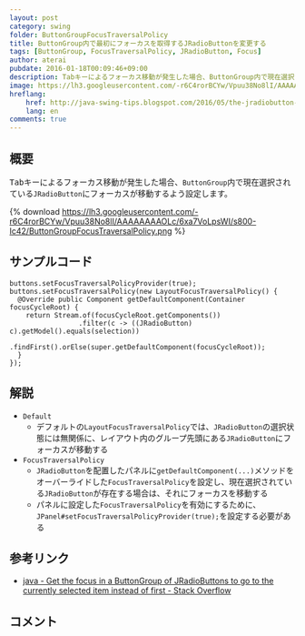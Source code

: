 ```yaml
---
layout: post
category: swing
folder: ButtonGroupFocusTraversalPolicy
title: ButtonGroup内で最初にフォーカスを取得するJRadioButtonを変更する
tags: [ButtonGroup, FocusTraversalPolicy, JRadioButton, Focus]
author: aterai
pubdate: 2016-01-18T00:09:46+09:00
description: Tabキーによるフォーカス移動が発生した場合、ButtonGroup内で現在選択されているJRadioButtonにフォーカスが移動するよう設定します。
image: https://lh3.googleusercontent.com/-r6C4rorBCYw/Vpuu38No8lI/AAAAAAAAOLc/6xa7VoLpsWI/s800-Ic42/ButtonGroupFocusTraversalPolicy.png
hreflang:
    href: http://java-swing-tips.blogspot.com/2016/05/the-jradiobutton-that-is-currently_10.html
    lang: en
comments: true
---
```

## 概要
<kbd>Tab</kbd>キーによるフォーカス移動が発生した場合、`ButtonGroup`内で現在選択されている`JRadioButton`にフォーカスが移動するよう設定します。

{% download https://lh3.googleusercontent.com/-r6C4rorBCYw/Vpuu38No8lI/AAAAAAAAOLc/6xa7VoLpsWI/s800-Ic42/ButtonGroupFocusTraversalPolicy.png %}

## サンプルコード
<pre class="prettyprint"><code>buttons.setFocusTraversalPolicyProvider(true);
buttons.setFocusTraversalPolicy(new LayoutFocusTraversalPolicy() {
  @Override public Component getDefaultComponent(Container focusCycleRoot) {
    return Stream.of(focusCycleRoot.getComponents())
                 .filter(c -&gt; ((JRadioButton) c).getModel().equals(selection))
                 .findFirst().orElse(super.getDefaultComponent(focusCycleRoot));
  }
});
</code></pre>

## 解説
- `Default`
    - デフォルトの`LayoutFocusTraversalPolicy`では、`JRadioButton`の選択状態には無関係に、レイアウト内のグループ先頭にある`JRadioButton`にフォーカスが移動する
- `FocusTraversalPolicy`
    - `JRadioButton`を配置したパネルに`getDefaultComponent(...)`メソッドをオーバーライドした`FocusTraversalPolicy`を設定し、現在選択されている`JRadioButton`が存在する場合は、それにフォーカスを移動する
    - パネルに設定した`FocusTraversalPolicy`を有効にするために、`JPanel#setFocusTraversalPolicyProvider(true);`を設定する必要がある

<!-- dummy comment line for breaking list -->

## 参考リンク
- [java - Get the focus in a ButtonGroup of JRadioButtons to go to the currently selected item instead of first - Stack Overflow](https://stackoverflow.com/questions/34820018/get-the-focus-in-a-buttongroup-of-jradiobuttons-to-go-to-the-currently-selected/34832814#34832814)

<!-- dummy comment line for breaking list -->

## コメント
